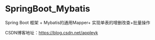 # SpringBoot_Mybatis
Spring Boot 框架 + Mybatis的通用Mapper+ 实现单表的增删改查+批量操作


CSDN博客地址：https://blog.csdn.net/appleyk

